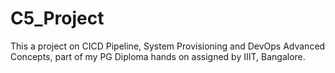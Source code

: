 # C5_Project
This a project on CICD Pipeline, System Provisioning and DevOps Advanced Concepts, part of my PG Diploma hands on assigned by IIIT, Bangalore.
